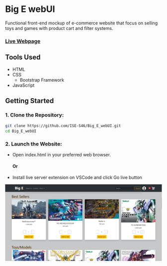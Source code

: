 # Big E webUI
Functional front-end mockup of e-commerce website that focus on selling toys and games with product cart and filter systems.

### [Live Webpage](https://ise-s46.github.io/Big_E_webUI/)

## Tools Used

  - HTML
  - CSS
    - Bootstrap Framework
  - JavaScript

## Getting Started

### 1. **Clone the Repository**:

   ```bash
   git clone https://github.com/ISE-S46/Big_E_webUI.git
   cd Big_E_webUI
   ```
### 2. **Launch the Website**:
- Open index.html in your preferred web browser.
    #### Or
- Install live server extension on VSCode and click Go live button

![BigE](images/UI/BigE.png)